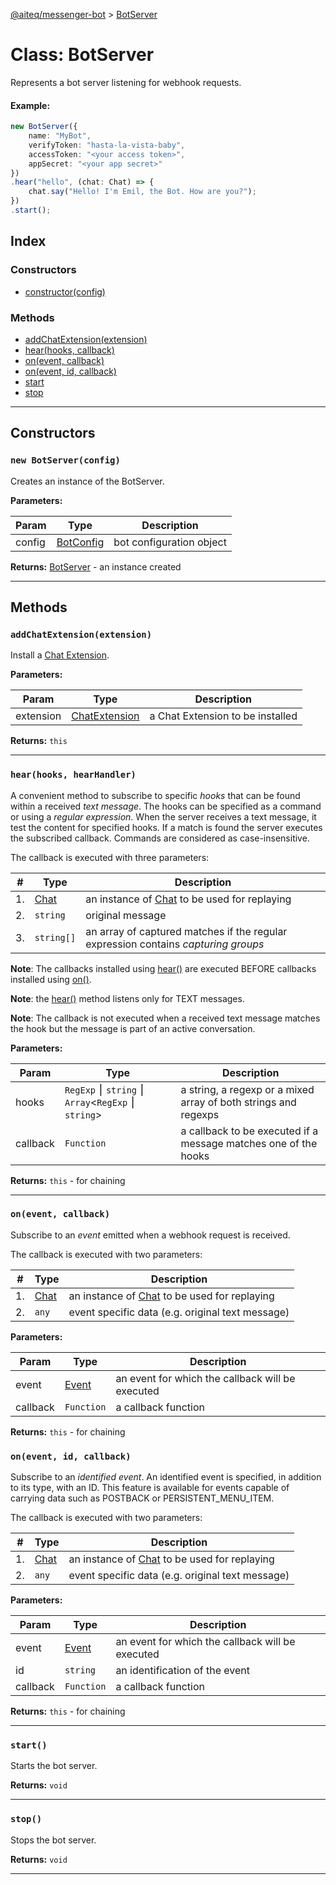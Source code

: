 [@aiteq/messenger-bot](../README.md) > [BotServer](../classes/botserver.md)

# Class: BotServer

Represents a bot server listening for webhook requests.

#### Example:
```typescript
new BotServer({
    name: "MyBot",
    verifyToken: "hasta-la-vista-baby",
    accessToken: "<your access token>",
    appSecret: "<your app secret>"
})
.hear("hello", (chat: Chat) => {
    chat.say("Hello! I'm Emil, the Bot. How are you?");
})
.start();
```

## Index

### Constructors

* [constructor(config)](botserver.md#constructor)

### Methods

* [addChatExtension(extension)](botserver.md#addchatextension)
* [hear(hooks, callback)](botserver.md#hear)
* [on(event, callback)](botserver.md#on1)
* [on(event, id, callback)](botserver.md#on2)
* [start](botserver.md#start)
* [stop](botserver.md#stop)

---
## Constructors
<a id="constructor"></a>

### `new BotServer(config)`

Creates an instance of the BotServer.

**Parameters:**

| Param | Type | Description |
| ------ | ------ | ------ |
| config | [BotConfig](../interfaces/botconfig.md) | bot configuration object |

**Returns:** [BotServer](botserver.md) - an instance created

---

## Methods

<a id="addchatextension"></a>
###  `addChatExtension(extension)`

Install a [Chat Extension](https://developers.facebook.com/docs/messenger-platform/guides/chat-extensions).

**Parameters:**

| Param | Type | Description |
| ------ | ------ | ------ |
| extension | [ChatExtension](../interfaces/chatextension.md)   | a Chat Extension to be installed |


**Returns:** `this`
___

<a id="hear"></a>
###  `hear(hooks, hearHandler)`

A convenient method to subscribe to specific *hooks* that can be found within a received _text message_. The hooks can be specified as a command or using a *regular expression*. When the server receives a text message, it test the content for specified hooks. If a match is found the server executes the subscribed callback. Commands are considered as case-insensitive.

The callback is executed with three parameters:

| # | Type | Description |
| ------ | ------ | ------ |
| 1. | [Chat](chat.md) | an instance of [Chat](chat.md) to be used for replaying |
| 2. | `string` | original message |
| 3. | `string[]` | an array of captured matches if the regular expression contains *capturing groups*  |

**Note**: The callbacks installed using [hear()](botserver.md#hear) are executed BEFORE callbacks installed using [on()](botserver.md#on1).

**Note**: the [hear()](botserver.md#hear) method listens only for TEXT messages.

**Note**: The callback is not executed when a received text message matches the hook but the message is part of an active conversation.

**Parameters:**

| Param | Type | Description |
| ------ | ------ | ------ |
| hooks | `RegExp` ⎮ `string` ⎮ `Array`<`RegExp` ⎮ `string`> | a string, a regexp or a mixed array of both strings and regexps |
| callback | `Function`   |  a callback to be executed if a message matches one of the hooks |

**Returns:** `this` - for chaining
___

<a id="on"></a>
<a id="on1"></a>
###  `on(event, callback)`

Subscribe to an *event* emitted when a webhook request is received.

The callback is executed with two parameters:

| # | Type | Description |
| ------ | ------ | ------ |
| 1. | [Chat](chat.md) | an instance of [Chat](chat.md) to be used for replaying |
| 2. | `any` | event specific data (e.g. original text message) |


**Parameters:**

| Param | Type | Description |
| ------ | ------ | ------ |
| event | [Event](../modules/webhook.event.md) | an event for which the callback will be executed |
| callback | `Function` | a callback function |

**Returns:** `this` - for chaining

<a id="on2"></a>
###  `on(event, id, callback)`

Subscribe to an *identified event*. An identified event is specified, in addition to its type, with an ID. This feature is available for events capable of carrying data such as POSTBACK or PERSISTENT_MENU_ITEM.

The callback is executed with two parameters:

| # | Type | Description |
| ------ | ------ | ------ |
| 1. | [Chat](chat.md) | an instance of [Chat](chat.md) to be used for replaying |
| 2. | `any` | event specific data (e.g. original text message) |

**Parameters:**

| Param | Type | Description |
| ------ | ------ | ------ |
| event | [Event](../modules/webhook.event.md) | an event for which the callback will be executed |
| id | `string` | an identification of the event |
| callback | `Function` | a callback function |

**Returns:** `this` - for chaining
___

<a id="start"></a>
###  `start()`

Starts the bot server.

**Returns:** `void`
___

<a id="stop"></a>
###  `stop()`

Stops the bot server.

**Returns:** `void`
___
